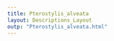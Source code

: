 ```yaml
---
title: Pterostylis_alveata
layout: Descriptions_Layout 
outp: "Pterostylis_alveata.html"
---
```



